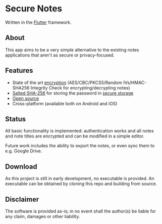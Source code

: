 # Secure Notes
Written in the [Flutter](https://flutter.io/) framework.

## About
This app aims to be a very simple alternative to the existing notes applications that aren't as secure or privacy-focused. 

## Features
* State of the art [encryption](https://pub.dartlang.org/packages/flutter_string_encryption) (AES/CBC/PKCS5/Random IVs/HMAC-SHA256 Integrity Check for encrypting/decrypting notes)
* [Salted SHA-256](https://pub.dartlang.org/packages/crypt) for storing the password in [secure storage](https://pub.dartlang.org/packages/flutter_secure_storage)
* [Open source](https://github.com/robberth/secureNotesApp)
* Cross-platform (available both on Android and iOS)

## Status
All basic functionality is implemented: authentication works and all notes and note titles are encrypted and can be modified in a simple editor.

Future work includes the ability to export the notes, or even sync them to e.g. Google Drive. 

## Download
As this project is still in early development, no executable is provided. An executable can be obtained by cloning this repo and building from source.

## Disclaimer
The software is provided as-is; in no event shall the author(s) be liable for any claim, damages or other liability.  
